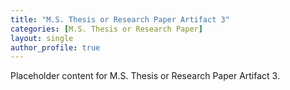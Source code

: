 ```yaml
---
title: "M.S. Thesis or Research Paper Artifact 3"
categories: [M.S. Thesis or Research Paper]
layout: single
author_profile: true
---
```

Placeholder content for M.S. Thesis or Research Paper Artifact 3.
